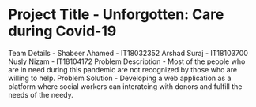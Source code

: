 # Project Title - Unforgotten: Care during Covid-19
Team Details -    Shabeer Ahamed - IT18032352
                  Arshad Suraj   - IT18103700
                  Nusly Nizam    - IT18104172
Problem Description - Most of the people who are in need during this pandemic are not recognized by those who are willing to                         help.
Problem Solution - Developing a web application as a platform where social workers can interatcing with donors and fulfill the                    needs of the needy.
